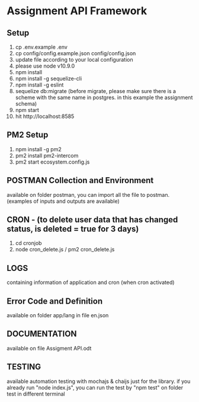 Assignment API Framework
==============

Setup
------------
1. cp .env.example .env
2. cp config/config.example.json config/config.json
3. update file according to your local configuration
4. please use node v10.9.0
5. npm install
6. npm install -g sequelize-cli
7. npm install -g eslint
8. sequelize db:migrate (before migrate, please make sure there is a scheme with the same name in postgres. in this example the assignment schema)
9. npm start
10. hit http://localhost:8585

PM2 Setup
------------
1. npm install -g pm2
2. pm2 install pm2-intercom
3. pm2 start ecosystem.config.js

POSTMAN Collection and Environment
------------
available on folder postman, you can import all the file to postman. (examples of inputs and outputs are available)

CRON - (to delete user data that has changed status, is deleted = true for 3 days)
------------
1. cd cronjob
2. node cron_delete.js / pm2 cron_delete.js

LOGS
------------
containing information of application and cron (when cron activated)

Error Code and Definition
------------
available on folder app/lang in file en.json

DOCUMENTATION
------------
available on file Assigment API.odt

TESTING
-----------
available automation testing with mochajs & chaijs just for the library. if you already run "node index.js", you can run
the test by "npm test" on folder test in different terminal